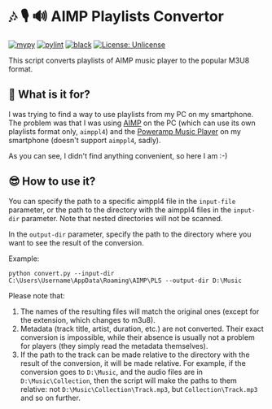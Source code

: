 # 🎶 🎙️ 🔊 AIMP Playlists Convertor

[![mypy](https://github.com/vkostyanetsky/AIMPPlaylistsConvertor/actions/workflows/mypy.yml/badge.svg)](https://github.com/vkostyanetsky/AIMPPlaylistsConvertor/actions/workflows/mypy.yml) [![pylint](https://github.com/vkostyanetsky/AIMPPlaylistsConvertor/actions/workflows/pylint.yml/badge.svg)](https://github.com/vkostyanetsky/AIMPPlaylistsConvertor/actions/workflows/pylint.yml) [![black](https://github.com/vkostyanetsky/AIMPPlaylistsConvertor/actions/workflows/black.yml/badge.svg)](https://github.com/vkostyanetsky/AIMPPlaylistsConvertor/actions/workflows/black.yml) [![License: Unlicense](https://img.shields.io/badge/license-Unlicense-blue.svg)](http://unlicense.org/)

This script converts playlists of AIMP music player to the popular M3U8 format.

## 🤔 What is it for?

I was trying to find a way to use playlists from my PC on my smartphone. The problem was that I was using [AIMP](https://www.aimp.ru/) on the PC (which can use its own playlists format only, `aimppl4`) and the [Poweramp Music Player](https://play.google.com/store/apps/details?id=com.maxmpz.audioplayer) on my smartphone (doesn't support `aimppl4`, sadly). 

As you can see, I didn't find anything convenient, so here I am :-)

## 😎 How to use it?

You can specify the path to a specific aimppl4 file in the `input-file` parameter, or the path to the directory with the aimppl4 files in the `input-dir` parameter. Note that nested directories will not be scanned.

In the `output-dir` parameter, specify the path to the directory where you want to see the result of the conversion. 

Example:

```commandline
python convert.py --input-dir C:\Users\Username\AppData\Roaming\AIMP\PLS --output-dir D:\Music
```

Please note that:

1. The names of the resulting files will match the original ones (except for the extension, which changes to m3u8).
2. Metadata (track title, artist, duration, etc.) are not converted. Their exact conversion is impossible, while their absence is usually not a problem for players (they simply read the metadata themselves).
3. If the path to the track can be made relative to the directory with the result of the conversion, it will be made relative. For example, if the conversion goes to `D:\Music`, and the audio files are in `D:\Music\Collection`, then the script will make the paths to them relative: not `D:\Music\Collection\Track.mp3`, but `Collection\Track.mp3` and so on further.